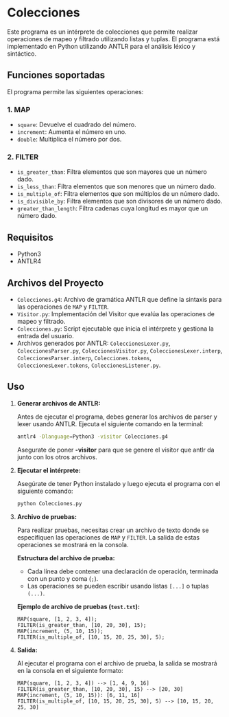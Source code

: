 # Colecciones

Este programa es un intérprete de colecciones que permite realizar operaciones de mapeo y filtrado utilizando listas y tuplas. El programa está implementado en Python utilizando ANTLR para el análisis léxico y sintáctico.

## Funciones soportadas

El programa permite las siguientes operaciones:

### 1. MAP

  - `square`: Devuelve el cuadrado del número.
  - `increment`: Aumenta el número en uno.
  - `double`: Multiplica el número por dos.

### 2. FILTER

  - `is_greater_than`: Filtra elementos que son mayores que un número dado.
  - `is_less_than`: Filtra elementos que son menores que un número dado.
  - `is_multiple_of`: Filtra elementos que son múltiplos de un número dado.
  - `is_divisible_by`: Filtra elementos que son divisores de un número dado.
  - `greater_than_length`: Filtra cadenas cuya longitud es mayor que un número dado.

## Requisitos

- Python3
- ANTLR4

## Archivos del Proyecto

- `Colecciones.g4`: Archivo de gramática ANTLR que define la sintaxis para las operaciones de `MAP` y `FILTER`.
- `Visitor.py`: Implementación del Visitor que evalúa las operaciones de mapeo y filtrado.
- `Colecciones.py`: Script ejecutable que inicia el intérprete y gestiona la entrada del usuario.
- Archivos generados por ANTLR: `ColeccionesLexer.py`, `ColeccionesParser.py`, `ColeccionesVisitor.py`, `ColeccionesLexer.interp`, `ColeccionesParser.interp`, `Colecciones.tokens`, `ColeccionesLexer.tokens`, `ColeccionesListener.py`.

## Uso

1. **Generar archivos de ANTLR:**

   Antes de ejecutar el programa, debes generar los archivos de parser y lexer usando ANTLR. Ejecuta el siguiente comando en la terminal:

   ```bash
   antlr4 -Dlanguage=Python3 -visitor Colecciones.g4
   ```
   Asegurate de poner **-visitor** para que se genere el visitor que antlr da junto con los otros archivos.


2. **Ejecutar el intérprete:**

   Asegúrate de tener Python instalado y luego ejecuta el programa con el siguiente comando:

   ```bash
   python Colecciones.py
   ```

3. **Archivo de pruebas:**

   Para realizar pruebas, necesitas crear un archivo de texto donde se especifiquen las operaciones de `MAP` y `FILTER`. La salida de estas operaciones se mostrará en la consola.

   **Estructura del archivo de prueba:**
   - Cada línea debe contener una declaración de operación, terminada con un punto y coma (`;`).
   - Las operaciones se pueden escribir usando listas `[...]` o tuplas `(...)`.

   **Ejemplo de archivo de pruebas (`test.txt`):**

   ```plaintext
   MAP(square, [1, 2, 3, 4]);
   FILTER(is_greater_than, [10, 20, 30], 15);
   MAP(increment, (5, 10, 15));
   FILTER(is_multiple_of, [10, 15, 20, 25, 30], 5);
   ```

4. **Salida:**

   Al ejecutar el programa con el archivo de prueba, la salida se mostrará en la consola en el siguiente formato:

   ```plaintext
   MAP(square, [1, 2, 3, 4]) --> [1, 4, 9, 16]
   FILTER(is_greater_than, [10, 20, 30], 15) --> [20, 30]
   MAP(increment, (5, 10, 15)): [6, 11, 16]
   FILTER(is_multiple_of, [10, 15, 20, 25, 30], 5) --> [10, 15, 20, 25, 30]
   ```